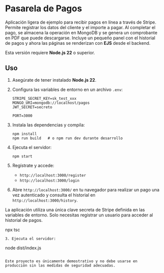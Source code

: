 # Pasarela de Pagos

Aplicación ligera de ejemplo para recibir pagos en línea a través de Stripe. Permite registrar los datos del cliente y el importe a pagar. Al completar el pago, se almacena la operación en MongoDB y se genera un comprobante en PDF que puede descargarse. Incluye un pequeño panel con el historial de pagos y ahora las páginas se renderizan con **EJS** desde el backend.

Esta versión requiere **Node.js 22** o superior.


## Uso

1. Asegúrate de tener instalado **Node.js 22**.

2. Configura las variables de entorno en un archivo `.env`:
   ```
   STRIPE_SECRET_KEY=sk_test_xxx
   MONGO_URI=mongodb://localhost/pagos
   JWT_SECRET=secreto

   PORT=3000
   ```
3. Instala las dependencias y compila:
   ```
   npm install
   npm run build   # o npm run dev durante desarrollo
   ```
4. Ejecuta el servidor:
   ```
   npm start
   ```
5. Regístrate y accede:
   - `http://localhost:3000/register`
   - `http://localhost:3000/login`
6. Abre `http://localhost:3000/` en tu navegador para realizar un pago una vez autenticado y consulta el historial en `http://localhost:3000/history`.


La aplicación utiliza una única clave secreta de Stripe definida en las variables de entorno. Solo necesitas registrar un usuario para acceder al historial de pagos.

   npx tsc
   ```
3. Ejecuta el servidor:

   ```
   node dist/index.js
   ```

Este proyecto es únicamente demostrativo y no debe usarse en producción sin las medidas de seguridad adecuadas.

